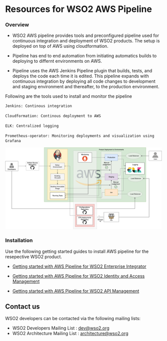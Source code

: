# Resources for WSO2 AWS Pipeline

### Overview

* WSO2 AWS pipeline provides tools and preconfigured pipeline used for continuous integration and deployment of WSO2 products. The setup is deployed on top of AWS using cloudformation.

* Pipeline has end to end automation from initiating automatics builds to deploying to differnt environments on AWS.

* Pipeline uses the AWS Jenkins Pipeline plugin that builds, tests, and deploys the code each time it is edited. This pipeline expands with continuous integration by deploying all code changes to development and staging environment and thereafter, to the production environment.

Following are the tools used to install and monitor the pipeline

    Jenkins: Continous integration

    Cloudformation: Continous deployment to AWS

    ELK: Centralized logging

    Prometheus-operator: Monitoring deployments and visualization using Grafana

![Architecture Diagram](pipeline_architecture_diagram.png)

### Installation
Use the following getting started guides to install AWS pipeline for the resepective WSO2 product.

* [Getting started with AWS Pipeline for WSO2 Enterprise Integrator](docs/getting-started-ei.md)

* [Getting started with AWS Pipeline for WSO2 Identity and Access Management](docs/getting-started-is.md)

* [Getting started with AWS Pipeline for WSO2 API Management](docs/getting-started-apim.md)

## Contact us

WSO2 developers can be contacted via the following mailing lists:

* WSO2 Developers Mailing List : [dev@wso2.org](mailto:dev@wso2.org)
* WSO2 Architecture Mailing List : [architecture@wso2.org](mailto:architecture@wso2.org)